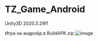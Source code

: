 # TZ_Game_Android
Unity3D 2020.3.29f1

Игра на андройд в BuildAPK.zip 
![image](https://user-images.githubusercontent.com/37297335/154825581-796db2e4-bfff-4796-960e-4bead90376d8.png)
